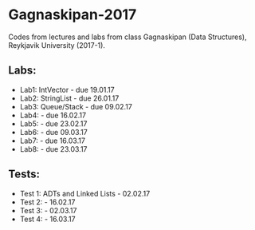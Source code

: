 # Gagnaskipan-2017
Codes from lectures and labs from class Gagnaskipan (Data Structures), Reykjavik University (2017-1).

## Labs:
- Lab1: IntVector - due 19.01.17
- Lab2: StringList - due 26.01.17
- Lab3: Queue/Stack - due 09.02.17
- Lab4: - due 16.02.17
- Lab5: - due 23.02.17
- Lab6: - due 09.03.17
- Lab7: - due 16.03.17
- Lab8: - due 23.03.17

## Tests:
- Test 1: ADTs and Linked Lists - 02.02.17
- Test 2: - 16.02.17
- Test 3: - 02.03.17
- Test 4: - 16.03.17
